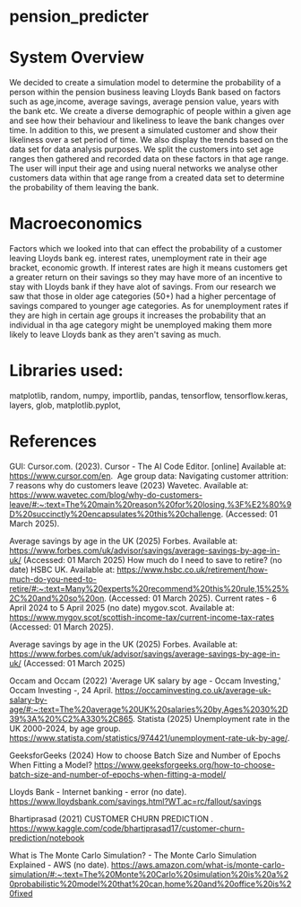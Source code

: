 # pension_predicter
# System Overview
We decided to create a simulation model to determine the probability of a person within the pension business leaving Lloyds Bank based on factors such as age,income, average savings, average pension value, years with the bank etc. We create a diverse demographic of people within a given age and see how their behaviour and likeliness to leave the bank changes over time. In addition to this, we present a simulated customer and show their likeliness over a set period of time. We also display the trends based on the data set for data analysis purposes. We split the customers into set age ranges then gathered and recorded data on these factors in that age range. The user will input their age and using nueral networks we analyse other customers data within that age range from a created data set to determine the probability of them leaving the bank.

# Macroeconomics
Factors which we looked into that can effect the probability of a customer leaving Lloyds bank eg. interest rates, unemployment rate in their age bracket, economic growth. If interest rates are high it means customers get a greater return on their savings so they may have more of an incentive to stay with Lloyds bank if they have alot of savings. From our research we saw that those in older age categories (50+) had a higher percentage of savings compared to younger age categories. As for unemployment rates if they are high in certain age groups it increases the probability that an individual in tha age category might be unemployed making them more likely to leave Lloyds bank as they aren't saving as much.


# Libraries used:
matplotlib,
random,
numpy,
importlib,
pandas,
tensorflow,
tensorflow.keras, 
layers,
glob,
matplotlib.pyplot,

# References
GUI: Cursor.com. (2023). Cursor - The AI Code Editor. [online] Available at: https://www.cursor.com/en.
‌
Age group data: 
Navigating customer attrition: 7 reasons why do customers leave (2023) Wavetec.
Available at: https://www.wavetec.com/blog/why-do-customers-leave/#:~:text=The%20main%20reason%20for%20losing,%3F%E2%80%9D%20succinctly%20encapsulates%20this%20challenge. (Accessed: 01 March 2025). 

Average savings by age in the UK (2025) Forbes.
Available at:
https://www.forbes.com/uk/advisor/savings/average-savings-by-age-in-uk/ (Accessed: 01 March 2025)
How much do I need to save to retire? (no date) HSBC UK.
Available at: https://www.hsbc.co.uk/retirement/how-much-do-you-need-to-retire/#:~:text=Many%20experts%20recommend%20this%20rule,15%25%2C%20and%20so%20on.
(Accessed: 01 March 2025). 
Current rates - 6 April 2024 to 5 April 2025 (no date) mygov.scot.
Available at:
https://www.mygov.scot/scottish-income-tax/current-income-tax-rates (Accessed: 01 March 2025).

Average savings by age in the UK (2025) Forbes.
Available at:
https://www.forbes.com/uk/advisor/savings/average-savings-by-age-in-uk/ (Accessed: 01 March 2025) 



Occam and Occam (2022) 'Average UK salary by age - Occam Investing,' Occam Investing -, 24 April. https://occaminvesting.co.uk/average-uk-salary-by-age/#:~:text=The%20average%20UK%20salaries%20by,Ages%2030%2D39%3A%20%C2%A330%2C865.
Statista (2025) Unemployment rate in the UK 2000-2024, by age group. https://www.statista.com/statistics/974421/unemployment-rate-uk-by-age/.

GeeksforGeeks (2024) How to choose Batch Size and Number of Epochs When Fitting a Model? https://www.geeksforgeeks.org/how-to-choose-batch-size-and-number-of-epochs-when-fitting-a-model/

Lloyds Bank - Internet banking - error (no date). https://www.lloydsbank.com/savings.html?WT.ac=rc/fallout/savings

Bhartiprasad (2021) CUSTOMER CHURN PREDICTION . https://www.kaggle.com/code/bhartiprasad17/customer-churn-prediction/notebook

What is The Monte Carlo Simulation? - The Monte Carlo Simulation Explained - AWS (no date). https://aws.amazon.com/what-is/monte-carlo-simulation/#:~:text=The%20Monte%20Carlo%20simulation%20is%20a%20probabilistic%20model%20that%20can,home%20and%20office%20is%20fixed

